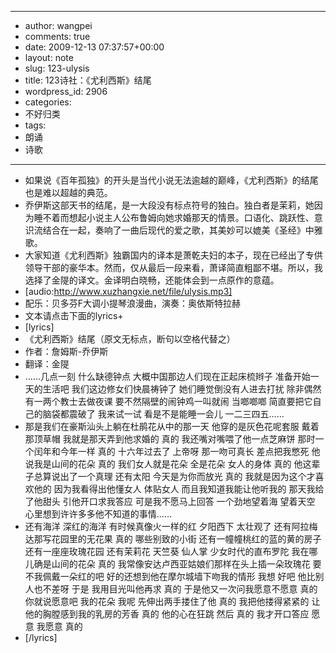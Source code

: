 - --
- author: wangpei
- comments: true
- date: 2009-12-13 07:37:57+00:00
- layout: note
- slug: 123-ulysis
- title: 123诗社：《尤利西斯》结尾
- wordpress_id: 2906
- categories:
- 不好归类
- tags:
- 朗诵
- 诗歌
- --
- 如果说《百年孤独》的开头是当代小说无法逾越的巅峰，《尤利西斯》的结尾也是难以超越的典范。
- 乔伊斯这部天书的结尾，是一大段没有标点符号的独白。独白者是茉莉，她因为睡不着而想起小说主人公布鲁姆向她求婚那天的情景。口语化、跳跃性、意识流结合在一起，奏响了一曲后现代的爱之歌，其美妙可以媲美《圣经》中雅歌。
- 大家知道《尤利西斯》独霸国内的译本是萧乾夫妇的本子，现在已经出了专供领导干部的豪华本。然而，仅从最后一段来看，萧译简直粗鄙不堪。所以，我选择了金隄的译文。金译明白晓畅，还能体会到一点原作的意蕴。
- [audio:http://www.xuzhangxie.net/file/ulysis.mp3]
- 配乐：贝多芬F大调小提琴浪漫曲，演奏：奥依斯特拉赫
- 文本请点击下面的lyrics+
- [lyrics]
- 《尤利西斯》结尾（原文无标点，断句以空格代替之）
- 作者：詹姆斯-乔伊斯
- 翻译：金隄
- ……几点一刻 什么缺德钟点 大概中国那边人们现在正起床梳辫子 准备开始一天的生活吧 我们这边修女们快晨祷钟了 她们睡觉倒没有人进去打扰 除非偶然有一两个教士去做夜课 要不然隔壁的闹钟鸡一叫就闹 当啷啷啷 简直要把它自己的脑袋都震破了 我来试一试 看是不是能睡一会儿 一二三四五……
- 那是我们在豪斯汕头上躺在杜鹃花从中的那一天 他穿的是灰色花呢套服 戴着那顶草帽 我就是那天弄到他求婚的 真的 我还嘴对嘴喂了他一点芝麻饼 那时一个闰年和今年一样 真的 十六年过去了 上帝呀 那一吻可真长 差点把我憋死 他说我是山间的花朵 真的 我们女人就是花朵 全是花朵 女人的身体 真的 他这辈子总算说出了一个真理 还有太阳 今天是为你而放光 真的 我就是因为这个才喜欢他的 因为我看得出他懂女人 体贴女人 而且我知道我能让他听我的 那天我给了他甜头 引他开口求我答应 可是我不愿马上回答 一个劲地望着海 望着天空 心里想到许许多多他不知道的事情……
- 还有海洋 深红的海洋 有时候真像火一样的红 夕阳西下 太壮观了 还有阿拉梅达那写花园里的无花果 真的 哪些别致的小街 还有一幢幢桃红的蓝的黄的房子 还有一座座玫瑰花园 还有茉莉花 天竺葵 仙人掌 少女时代的直布罗陀 我在哪儿确是山间的花朵 真的 我常像安达卢西亚姑娘们那样在头上插一朵玫瑰花 要不我佩戴一朵红的吧 好的还想到他在摩尔城墙下吻我的情形 我想 好吧 他比别人也不差呀 于是 我用目光叫他再求 真的 于是他又一次问我愿意不愿意 真的 你就说愿意吧 我的花朵 我呢 先伸出两手搂住了他 真的 我把他搂得紧紧的 让他的胸膛感到我的乳房的芳香 真的 他的心在狂跳 然后 真的 我才开口答应 愿意 我愿意 真的
- [/lyrics]
